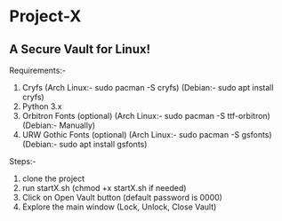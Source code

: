 # Project-X
## A Secure Vault for Linux!

Requirements:-
1. Cryfs (Arch Linux:- sudo pacman -S cryfs) (Debian:- sudo apt install cryfs)
2. Python 3.x
3. Orbitron Fonts (optional) (Arch Linux:- sudo pacman -S ttf-orbitron) (Debian:- Manually)
4. URW Gothic Fonts (optional) (Arch Linux:- sudo pacman -S gsfonts) (Debian:- sudo apt install gsfonts)

Steps:-
1. clone the project
2. run startX.sh (chmod +x startX.sh if needed)
3. Click on Open Vault button (default password is 0000)
4. Explore the main window (Lock, Unlock, Close Vault)
